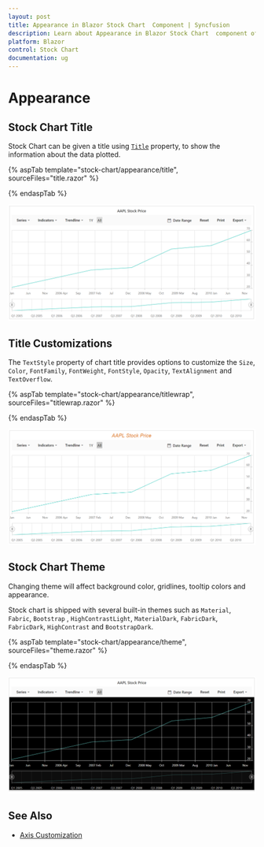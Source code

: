 ```yaml
---
layout: post
title: Appearance in Blazor Stock Chart  Component | Syncfusion 
description: Learn about Appearance in Blazor Stock Chart  component of Syncfusion, and more details.
platform: Blazor
control: Stock Chart 
documentation: ug
---
```


# Appearance

## Stock Chart Title

Stock Chart can be given a title using [`Title`](https://help.syncfusion.com/cr/blazor/Syncfusion.Blazor.Charts.StockChartModel.html#Syncfusion_Blazor_Charts_StockChartModel_Title) property, to show the information
about the data plotted.

{% aspTab template="stock-chart/appearance/title", sourceFiles="title.razor" %}

{% endaspTab %}

![Title](images/appearance/title-razor.png)

<!-- markdownlint-disable MD036 -->

## Title Customizations

The `TextStyle` property of chart title provides options to customize the `Size`, `Color`, `FontFamily`, `FontWeight`, `FontStyle`, `Opacity`, `TextAlignment` and `TextOverflow`.

{% aspTab template="stock-chart/appearance/titlewrap", sourceFiles="titlewrap.razor" %}

{% endaspTab %}

![Title Wrap](images/appearance/titlewrap-razor.png)

## Stock Chart Theme

Changing theme will affect background color, gridlines, tooltip colors and appearance.

Stock chart is shipped with several built-in themes such as `Material`, `Fabric`, `Bootstrap` , `HighContrastLight`, `MaterialDark`, `FabricDark`, `FabricDark`, `HighContrast` and `BootstrapDark`.

{% aspTab template="stock-chart/appearance/theme", sourceFiles="theme.razor" %}

{% endaspTab %}

![Theme](images/appearance/theme-razor.png)

## See Also

* [Axis Customization](./axis-customization/)
